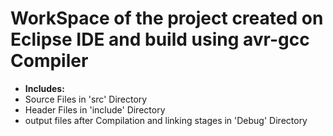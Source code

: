 
# WorkSpace of the project created on Eclipse IDE and build using **avr-gcc** Compiler
- **Includes:**
- Source Files in 'src' Directory
- Header Files in 'include' Directory
- output files after Compilation and linking stages in 'Debug' Directory
